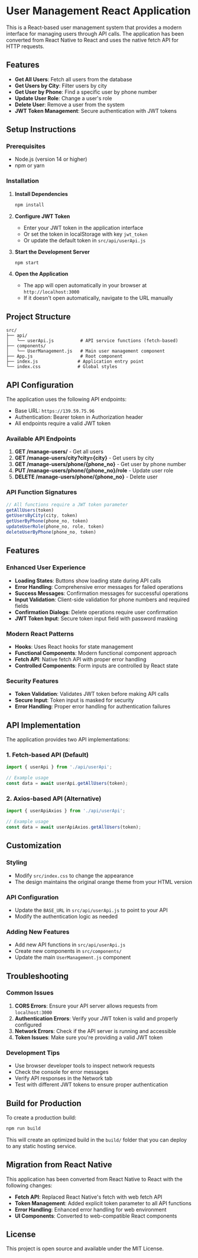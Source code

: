 # User Management React Application

This is a React-based user management system that provides a modern interface for managing users through API calls. The application has been converted from React Native to React and uses the native fetch API for HTTP requests.

## Features

- **Get All Users**: Fetch all users from the database
- **Get Users by City**: Filter users by city
- **Get User by Phone**: Find a specific user by phone number
- **Update User Role**: Change a user's role
- **Delete User**: Remove a user from the system
- **JWT Token Management**: Secure authentication with JWT tokens

## Setup Instructions

### Prerequisites
- Node.js (version 14 or higher)
- npm or yarn

### Installation

1. **Install Dependencies**
   ```bash
   npm install
   ```

2. **Configure JWT Token**
   - Enter your JWT token in the application interface
   - Or set the token in localStorage with key `jwt_token`
   - Or update the default token in `src/api/userApi.js`

3. **Start the Development Server**
   ```bash
   npm start
   ```

4. **Open the Application**
   - The app will open automatically in your browser at `http://localhost:3000`
   - If it doesn't open automatically, navigate to the URL manually

## Project Structure

```
src/
├── api/
│   └── userApi.js          # API service functions (fetch-based)
├── components/
│   └── UserManagement.js   # Main user management component
├── App.js                  # Root component
├── index.js               # Application entry point
└── index.css              # Global styles
```

## API Configuration

The application uses the following API endpoints:
- Base URL: `https://139.59.75.96`
- Authentication: Bearer token in Authorization header
- All endpoints require a valid JWT token

### Available API Endpoints

1. **GET /manage-users/** - Get all users
2. **GET /manage-users/city?city={city}** - Get users by city
3. **GET /manage-users/phone/{phone_no}** - Get user by phone number
4. **PUT /manage-users/phone/{phone_no}/role** - Update user role
5. **DELETE /manage-users/phone/{phone_no}** - Delete user

### API Function Signatures

```javascript
// All functions require a JWT token parameter
getAllUsers(token)
getUsersByCity(city, token)
getUserByPhone(phone_no, token)
updateUserRole(phone_no, role, token)
deleteUserByPhone(phone_no, token)
```

## Features

### Enhanced User Experience
- **Loading States**: Buttons show loading state during API calls
- **Error Handling**: Comprehensive error messages for failed operations
- **Success Messages**: Confirmation messages for successful operations
- **Input Validation**: Client-side validation for phone numbers and required fields
- **Confirmation Dialogs**: Delete operations require user confirmation
- **JWT Token Input**: Secure token input field with password masking

### Modern React Patterns
- **Hooks**: Uses React hooks for state management
- **Functional Components**: Modern functional component approach
- **Fetch API**: Native fetch API with proper error handling
- **Controlled Components**: Form inputs are controlled by React state

### Security Features
- **Token Validation**: Validates JWT token before making API calls
- **Secure Input**: Token input is masked for security
- **Error Handling**: Proper error handling for authentication failures

## API Implementation

The application provides two API implementations:

### 1. Fetch-based API (Default)
```javascript
import { userApi } from './api/userApi';

// Example usage
const data = await userApi.getAllUsers(token);
```

### 2. Axios-based API (Alternative)
```javascript
import { userApiAxios } from './api/userApi';

// Example usage
const data = await userApiAxios.getAllUsers(token);
```

## Customization

### Styling
- Modify `src/index.css` to change the appearance
- The design maintains the original orange theme from your HTML version

### API Configuration
- Update the `BASE_URL` in `src/api/userApi.js` to point to your API
- Modify the authentication logic as needed

### Adding New Features
- Add new API functions in `src/api/userApi.js`
- Create new components in `src/components/`
- Update the main `UserManagement.js` component

## Troubleshooting

### Common Issues

1. **CORS Errors**: Ensure your API server allows requests from `localhost:3000`
2. **Authentication Errors**: Verify your JWT token is valid and properly configured
3. **Network Errors**: Check if the API server is running and accessible
4. **Token Issues**: Make sure you're providing a valid JWT token

### Development Tips

- Use browser developer tools to inspect network requests
- Check the console for error messages
- Verify API responses in the Network tab
- Test with different JWT tokens to ensure proper authentication

## Build for Production

To create a production build:

```bash
npm run build
```

This will create an optimized build in the `build/` folder that you can deploy to any static hosting service.

## Migration from React Native

This application has been converted from React Native to React with the following changes:

- **Fetch API**: Replaced React Native's fetch with web fetch API
- **Token Management**: Added explicit token parameter to all API functions
- **Error Handling**: Enhanced error handling for web environment
- **UI Components**: Converted to web-compatible React components

## License

This project is open source and available under the MIT License. 